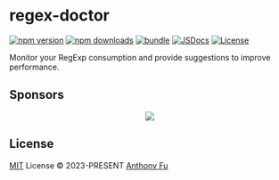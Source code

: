 # regex-doctor

[![npm version][npm-version-src]][npm-version-href]
[![npm downloads][npm-downloads-src]][npm-downloads-href]
[![bundle][bundle-src]][bundle-href]
[![JSDocs][jsdocs-src]][jsdocs-href]
[![License][license-src]][license-href]

Monitor your RegExp consumption and provide suggestions to improve performance.

## Sponsors

<p align="center">
  <a href="https://cdn.jsdelivr.net/gh/antfu/static/sponsors.svg">
    <img src='https://cdn.jsdelivr.net/gh/antfu/static/sponsors.svg'/>
  </a>
</p>

## License

[MIT](./LICENSE) License © 2023-PRESENT [Anthony Fu](https://github.com/antfu)

<!-- Badges -->

[npm-version-src]: https://img.shields.io/npm/v/regex-doctor?style=flat&colorA=080f12&colorB=1fa669
[npm-version-href]: https://npmjs.com/package/regex-doctor
[npm-downloads-src]: https://img.shields.io/npm/dm/regex-doctor?style=flat&colorA=080f12&colorB=1fa669
[npm-downloads-href]: https://npmjs.com/package/regex-doctor
[bundle-src]: https://img.shields.io/bundlephobia/minzip/regex-doctor?style=flat&colorA=080f12&colorB=1fa669&label=minzip
[bundle-href]: https://bundlephobia.com/result?p=regex-doctor
[license-src]: https://img.shields.io/github/license/antfu/regex-doctor.svg?style=flat&colorA=080f12&colorB=1fa669
[license-href]: https://github.com/antfu/regex-doctor/blob/main/LICENSE
[jsdocs-src]: https://img.shields.io/badge/jsdocs-reference-080f12?style=flat&colorA=080f12&colorB=1fa669
[jsdocs-href]: https://www.jsdocs.io/package/regex-doctor

